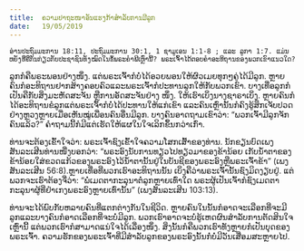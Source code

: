 ```yaml
---
title:  ຄວາມປາຖະໜາອັນແຮງກ້າສໍາລັບການມີລູກ
date:   19/05/2019
---
```


`ອ່ານປະຖົມມະການ 18:11, ປະຖົມມະການ 30:1, 1 ຊາມູເອນ 1:1-8 ; ແລະ ລູກາ 1:7. ແມ່ນຫຍັງທີ່ຄືກັນກ່ຽວກັບປະຊາຊົນທັງໝົດໃນຂໍ້ພຣະຄໍາພີເຫຼົ່ານີ້? ພຣະເຈົ້າໄດ້ຕອບຄໍາອະທິຖານຂອງພວກເຂົາແນວໃດ?`

ລູກກໍຄືພຣະພອນຢ່າງໜຶ່ງ. ແຕ່ພຣະເຈົ້າກໍບໍ່ໄດ້ອວຍພອນໃຫ້ຜົວເມຍທຸກໆຄູ່ໄດ້ມີລູກ. ຫຼາຍຄົນກໍອະທິຖານຢາກສ້າງຄອບຄົວແລະພຣະເຈົ້າກໍປະທານລູກໃຫ້ກັບພວກເຂົາ. ບາງເທື່ອລູກກໍເປັນຄືກັບສິ່ງມະຫັດສະຈັນ ຫຼືການອັດສະຈັນຢ່າງ  ໜຶ່ງ. ໃຫ້ເຮົາເບິ່ງນາງຊາຣາເບິ່ງ. ຫຼາຍຄົນກໍໄດ້ອະທິຖານຂໍລູກແຕ່ພຣະເຈົ້າກໍບໍ່ໄດ້ປະທານໃຫ້ແກ່ເຂົາ ແລະຄົນເຫຼົ່ານັ້ນກໍຄົງຮູ້ສຶກເຈັບປວດຢ່າງຫຼວງຫຼາຍເມື່ອເຫັນໝູ່ເພື່ອນຄົນອື່ນມີລູກ. ບາງຄົນອາດຖາມເຂົາວ່າ: “ພວກເຈົ້າມີລູກຈັກຄົນແລ້ວ?” ຄໍາຖາມນີ້ກໍມີແຕ່ເຮັດໃຫ້ແຜໃນໃຈເລິກຂຶ້ນກວ່າເກົ່າ.

ທ່ານຈະຕ້ອງເຂົ້າໃຈວ່າ: ພຣະເຈົ້າຊົງເຂົ້າໃຈຄວາມໂສກເສົ້າຂອງທ່ານ. ນັກຂຽນບົດເພງສັນລະເສີນທ່ານໜື່ງບອກວ່າ: “ພຣະອົງນັບການທຽວໄປທຽວມາຂອງຂ້ານ້ອຍ ເກັບນໍ້າຕາຂອງຂ້ານ້ອຍໃສ່ຂວດແກ້ວຂອງພຣະອົງໄວ້ນໍ້າຕານັ້ນຢູ່ໃນບັນຊີຂອງພຣະອົງຫຼືພຣະເຈົ້າຂ້າ” (ເພງສັນລະເສີນ 56:8).ຫຼາຍເທື່ອທີ່ພວກເຮົາອະທິຖານນັ້ນ ເບິ່ງຄືວ່າພຣະເຈົ້ານັ້ນຊົງມິດງຽບຢູ່. ແຕ່ພວກຈະເຮົາຕ້ອງຈື່ວ່າ: “ພໍ່ເມດຕາກະລຸນາຕໍ່ລູກຫຼາຍເທົ່າໃດ ພຣະຜູ້ເປັນເຈົ້າກໍຊົງເມດຕາກະລຸນາຜູ້ທີ່ຢໍາເກງພຣະອົງຫຼາຍເທົ່ານັ້ນ” (ເພງສັນລະເສີນ 103:13). 

ທ່ານຈະໄດ້ພົບກັບຫລາຍຄົນທີ່ແຕກຕ່າງກັນໃນຊີວິດ. ຫຼາຍຄົນໃນນັ້ນກໍອາດຈະເລືອກທີ່ຈະມີລູກແລະບາງຄົນກໍອາດເລືອກທີ່ຈະບໍ່ມີລູກ. ພວກເຮົາອາດຈະບໍ່ຮູ້ເຫດຜົນສໍາລັບການຕັດສິນໃຈເຫຼົ່ານີ້ ແຕ່ພວກເຮົາກໍສາມາດແນ່ໃຈໄດ້ເລື່ອງໜຶ່ງ. ສິ່ງນັ້ນກໍຄືພວກເຮົາທັງຫຼາຍກໍເປັນບຸດຂອງພຣະເຈົ້າ. ຄວາມຮັກຂອງພຣະເຈົ້າທີ່ມີສໍາລັບລູກຂອງພຣະອົງນັ້ນກໍ່ບໍ່ມີວັນເສື່ອມສະຫຼາຍໄປ.
